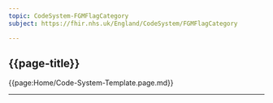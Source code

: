 ```yaml
---
topic: CodeSystem-FGMFlagCategory
subject: https://fhir.nhs.uk/England/CodeSystem/FGMFlagCategory

---
```

## {{page-title}}

{{page:Home/Code-System-Template.page.md}}

---


